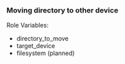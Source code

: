 ### Moving directory to other device

Role Variables:
- directory_to_move
- target_device
- filesystem (planned)

